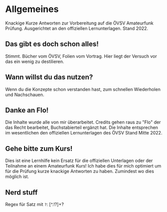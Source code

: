 # Allgemeines

Knackige Kurze Antworten zur Vorbereitung auf die ÖVSV Amateurfunk Prüfung. Ausgerichtet an
den offiziellen Lernunterlagen. Stand 2022.
## Das gibt es doch schon alles!
Stimmt. Bücher vom ÖVSV, Folien vom Vortrag. Hier liegt der Versuch vor das ein wenig zu destilieren.

## Wann willst du das nutzen?
Wenn du die Konzepte schon verstanden hast, zum schnellen Wiederholen und Nachschauen.

## Danke an Flo!
Die Inhalte wurde alle von mir überarbeitet. Credits gehen raus zu "Flo" der das Recht bearbeitet, Buchstabierteil ergänzt hat. Die Inhalte entsprechen im wesentlichen den offiziellen Lernunterlagen des ÖVSV Stand Mitte 2022.

## Gehe bitte zum Kurs!
Dies ist eine Lernhilfe kein Ersatz für die offiziellen Unterlagen oder der Teilnahme an einem Amateurfunk Kurs! Ich habe dies für mich optimiert um für die Prüfung kurze knackige Antworten zu haben. Zumindest wo dies möglich ist.

## Nerd stuff
Regex für Satz mit `?`:
[^.!?]+\?
